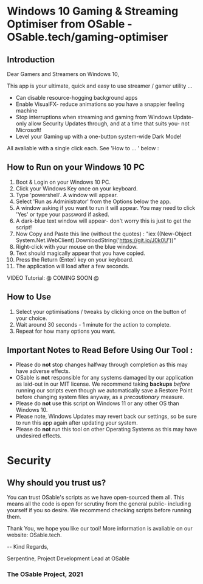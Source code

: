 # Windows 10 Gaming & Streaming Optimiser from OSable - OSable.tech/gaming-optimiser


## Introduction
Dear Gamers and Streamers on Windows 10,

This app is your ultimate, quick and easy to use streamer / gamer utility ...
- Can disable resource-hogging background apps
- Enable VisualFX- reduce animations so you have a snappier feeling machine
- Stop interruptions when streaming and gaming from Windows Update- only allow Security Updates through, and at a time that suits you- not Microsoft!
- Level your Gaming up with a one-button system-wide Dark Mode!

All avaliable with a single click each. See 'How to ... ' below :

## How to Run on your Windows 10 PC
1. Boot & Login on your Windows 10 PC.
2. Click your Windows Key once on your keyboard.
3. Type 'powershell'. A window will appear. 
4. Select 'Run as Administrator' from the Options below the app.
5. A window asking if you want to run it will appear. You may need to click 'Yes' or type your password if asked.
6. A dark-blue text window will appear- don't worry this is just to get the script!
7. Now Copy and Paste this line (without the quotes) : "iex ((New-Object System.Net.WebClient).DownloadString('https://git.io/J0k0U'))"
8. Right-click with your mouse on the blue window.
9. Text should magically appear that you have copied.
10. Press the Return (Enter) key on your keyboard.
11. The application will load after a few seconds.

VIDEO Tutorial: @ COMING SOON @

## How to Use
1. Select your optimisations / tweaks by clicking once on the button of your choice.
2. Wait around 30 seconds - 1 minute for the action to complete.
3. Repeat for how many options you want.


## Important Notes to Read Before Using Our Tool :
- Please do __not__ stop changes halfway through completion as this may have adverse effects.
- OSable is __not__ responsible for any systems damaged by our application as laid-out in our MIT license. We recommend taking __backups__ _before_ running our scripts even though we automatically save a Restore Point before changing system files anyway, as a _precautionary_ measure.
- Please do __not__ use this script on Windows 11 or any other OS than Windows 10.
- Please note, Windows Updates may revert back our settings, so be sure to run this app again after updating your system.
- Please do __not__ run this tool on other Operating Systems as this may have undesired effects.

# Security

## Why should you trust us?
You can trust OSable's scripts as we have open-sourced them all. This means all the code is open for scrutiny from the general public- including yourself if you so desire. We recommend checking scripts before running them.

Thank You, we hope you like our tool!
More information is avaliable on our website: OSable.tech.

--
Kind Regards,

Serpentine,
Project Development Lead at OSable

### The OSable Project, 2021
